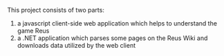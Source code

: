 This project consists of two parts:
1. a javascript client-side web application which helps to understand the game Reus
2. a .NET application which parses some pages on the Reus Wiki and downloads data utilized by the web client
